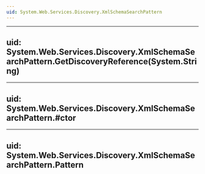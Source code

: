 ```yaml
---
uid: System.Web.Services.Discovery.XmlSchemaSearchPattern
---
```


---
uid: System.Web.Services.Discovery.XmlSchemaSearchPattern.GetDiscoveryReference(System.String)
---

---
uid: System.Web.Services.Discovery.XmlSchemaSearchPattern.#ctor
---

---
uid: System.Web.Services.Discovery.XmlSchemaSearchPattern.Pattern
---
